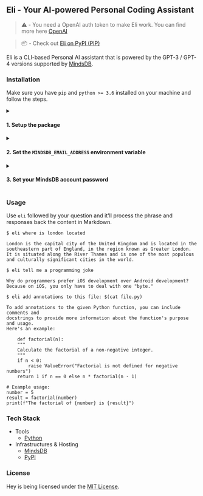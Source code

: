 ## Eli - Your AI-powered Personal Coding Assistant

> :warning: - You need a OpenAI auth token to make Eli work. You can find more here [OpenAI](https://openai.com/pricing)

> :package: - Check out <a href="">Eli on PyPI (PIP) </a>

Eli is a CLI-based Personal AI assistant that is powered by the GPT-3 / GPT-4 versions supported by [MindsDB](https://mindsdb.com).

### Installation

Make sure you have `pip` and `python >= 3.6` installed on your machine and follow the steps.

<details>
    <summary><h4>1. Setup the package</h4></summary>

##### Option A - Download from PyPI archive

```sh
pip install -U eli-pa
```

##### Option B - Download from GitHub archive

```sh
pip install git+http://github.com/AvaterClasher/eli.git
```

> :warning:: Eli is POSIX-friendly. For it to properly work on Windows please run Eli through a Wsl instance.

</details>

<details>
  <summary><h4>2. Set the <code>MINDSDB_EMAIL_ADDRESS</code> environment variable</h4></summary>

Once you got the package installed on your system, it's time to add the `MINDSDB_EMAIL_ADDRESS` environment variable. Create an account on [mindsdb.com](https://mindsdb.com/), train your GPT model and replace your email with `<EMAIL>` in the following options.

##### > If you use the default bash shell

```sh
echo "export MINDSDB_EMAIL_ADDRESS=<EMAIL>" >> ~/.bashrc
```

##### > If you use ZSH

```sh
echo "export MINDSDB_EMAIL_ADDRESS=<EMAIL>" >> ~/.zshrc
```

> :bulb:: Read the article for more information about training your MindsDB model.

</details>

<details>
  <summary><h4>3. Set your MindsDB account password</h4></summary>

Now, it's time to set your account's password. Simply run `eli` with the `--auth` option and enter your MindsDB account password.

```sh
eli --auth
```

You're all set to go. :)

</details>

### Usage

Use `eli` followed by your question and it'll process the phrase and responses back the content in Markdown.

```
$ eli where is london located

London is the capital city of the United Kingdom and is located in the southeastern part of England, in the region known as Greater London.
It is situated along the River Thames and is one of the most populous and culturally significant cities in the world.
```

```
$ eli tell me a programming joke

Why do programmers prefer iOS development over Android development?
Because on iOS, you only have to deal with one "byte."
```

```
$ eli add annotations to this file: $(cat file.py)

To add annotations to the given Python function, you can include comments and
docstrings to provide more information about the function's purpose and usage.
Here's an example:

    def factorial(n):
    """
    Calculate the factorial of a non-negative integer.
    """
    if n < 0:
        raise ValueError("Factorial is not defined for negative numbers")
    return 1 if n == 0 else n * factorial(n - 1)

# Example usage:
number = 5
result = factorial(number)
print(f"The factorial of {number} is {result}")

```

### Tech Stack
- Tools
    - [Python](https://python.org)
- Infrastructures & Hosting
    - [MindsDB](https://mindsdb.com)
    - [PyPI](https://pypi.org)

### License
Hey is being licensed under the [MIT License](https://github.com/AvaterClasher/eli/blob/main/LICENSE).
